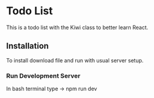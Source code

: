 # Todo List

This is a todo list with the Kiwi class to better learn React. 

## Installation

To install download file and run with usual server setup. 

### Run Development Server

In bash terminal type -> npm run dev
